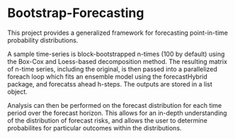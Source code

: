 # Bootstrap-Forecasting

This project provides a generalized framework for forecasting point-in-time probability distributions. 

A sample time-series is block-bootstrapped n-times (100 by default) using the Box-Cox and Loess-based decomposition method. The resulting matrix of n-time series, including the original, is then passed into a parallelized foreach loop which fits an ensemble model using the forecastHybrid package, and forecatss ahead h-steps. The outputs are stored in a list object.

Analysis can then be performed on the forecast distribution for each time period over the forecast horizon. This allows for an in-depth understanding of the
distribution of forecast risks, and allows the user to determine probabilites for particular outcomes within the distributions. 
